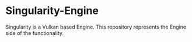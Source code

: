 # Singularity-Engine
Singularity is a Vulkan based Engine. This repository represents the Engine side of the functionality.

